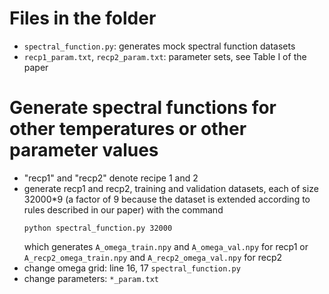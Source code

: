 # Files in the folder

* `spectral_function.py`: generates mock spectral function datasets
* `recp1_param.txt`, `recp2_param.txt`: parameter sets, see Table I of the paper

# Generate spectral functions for other temperatures or other parameter values

* "recp1" and "recp2" denote recipe 1 and 2
* generate recp1 and recp2, training and validation datasets, each of size 32000*9 (a factor of 9 because the dataset is extended according to rules described in our paper)
with the command
  ```
  python spectral_function.py 32000
  ```
  which generates `A_omega_train.npy` and `A_omega_val.npy` for recp1
  or `A_recp2_omega_train.npy` and `A_recp2_omega_val.npy` for recp2
* change omega grid: line 16, 17 `spectral_function.py`
* change parameters: `*_param.txt`
